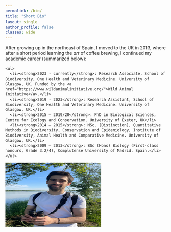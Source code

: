 ```yaml
---
permalink: /bio/
title: "Short Bio"
layout: single
author_profile: false
classes: wide
---
```


<div class="bio-content">
  <div class="bio-text">
    After growing up in the northeast of Spain, I moved to the UK in 2013, where after a short period learning the <em>art</em> of coffee brewing, I continued my academic career (summarized below):

    <ul>
      <li><strong>2023 - currently</strong>: Research Associate, School of Biodiversity, One Health and Veterinary Medicine. University of Glasgow, UK. Funded by the <a href="https://www.wildanimalinitiative.org/">Wild Animal Initiative</a>.</li>
      <li><strong>2019 - 2023</strong>: Research Assistant, School of Biodiversity, One Health and Veterinary Medicine. University of Glasgow, UK.</li>
      <li><strong>2015 – 2019/20</strong>: PhD in Biological Sciences, Centre for Ecology and Conservation. University of Exeter, UK</li>
      <li><strong>2014 – 2015</strong>: MSc. (Distinction), Quantitative Methods in Biodiversity, Conservation and Epidemiology, Institute of Biodiversity, Animal Health and Comparative Medicine. University of Glasgow, UK.</li>
      <li><strong>2009 – 2013</strong>: BSc (Hons) Biology (First-class honours, Grade 3.2/4), Complutense University of Madrid. Spain.</li>
    </ul>
  </div>

  <div class="bio-image">
    <img src="/assets/images/bio/20230610-profile-00042.jpeg" alt="Your Image" width="300" height="200">
  </div>
</div>

